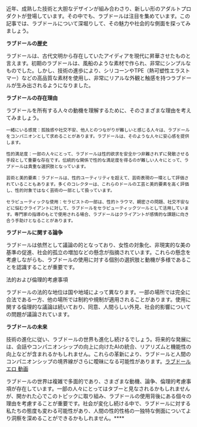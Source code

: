 近年、成熟した技術と大胆なデザインが組み合わさり、新しい形のアダルトプロダクトが登場しています。その中でも、ラブドールは注目を集めています。この記事では、ラブドールについて深堀りして、その魅力や社会的な側面を探ってみましょう。

**ラブドールの歴史**

ラブドールは、古代文明から存在していたアイディアを現代に昇華させたものと言えます。初期のラブドールは、風船のような素材で作られ、非常にシンプルなものでした。しかし、技術の進歩により、シリコーンやTPE（熱可塑性エラストマー）などの高品質な素材を使用し、非常にリアルな外観と触感を持つラブドールが生み出されるようになりました。

**ラブドールの存在理由**

ラブドールを所有する人々の動機を理解するために、そのさまざまな理由を考えてみましょう。

    一緒にいる感覚：孤独感や社交不安、他人とのつながりが難しいと感じる人々は、ラブドールをコンパニオンとして求めることがあります。ラブドールは、そのような人々に安心感を提供します。

    性的満足度：一部の人々にとって、ラブドールは性的欲求を安全かつ非難されずに発散させる手段として重要な存在です。伝統的な関係で性的な満足度を得るのが難しい人々にとって、ラブドールは貴重な選択肢となっています。

    芸術と美的要素：ラブドールは、性的ユーティリティを超えて、芸術表現の一環として評価されていることもあります。多くのコレクターは、これらのドールの工芸と美的要素を高く評価し、性的対象ではなく芸術の一部として扱っています。

    セラピューティックな使用：セラピストの一部は、性的トラウマ、親密さの問題、社交不安などに悩むクライアントに対して、ラブドールをセラピューティックツールとして活用しています。専門家の指導のもとで使用される場合、ラブドールはクライアントが感情的な課題に向き合う手助けとなることがあります。

**ラブドールに関する論争**

ラブドールは依然として議論の的となっており、女性の対象化、非現実的な美の基準の促進、社会的孤立の増加などの懸念が指摘されています。これらの懸念を考慮しながらも、ラブドールの使用に対する個別の選択肢と動機が多様であることを認識することが重要です。

法的および倫理的考慮事項

ラブドールの法的な地位は国や地域によって異なります。一部の場所では完全に合法である一方、他の場所では制約や規制が適用されることがあります。使用に関する倫理的な議論は続いており、同意、人間らしい外見、社会的影響についての問題が議論されています。

**ラブドールの未来**

技術の進化に従い、ラブドールの世界も進化し続けるでしょう。将来的な発展には、会話やコンパニオンシップの向上に向けたAIの統合、リアリズムと機能性の向上などが含まれるかもしれません。これらの革新により、ラブドールと人間のコンパニオンシップの境界線がさらに曖昧になる可能性があります。[ラブドール エロ 動画](https://www.prprdoll.com/product-category/mazu-doll-below-loevdoll/)


ラブドールの世界は複雑で多面的であり、さまざまな動機、論争、倫理的考慮事項が存在しています。一部の人々にとってはタブーと見なされるかもしれませんが、開かれた心でこのトピックに取り組み、ラブドールの使用背後にある個々の理由を考慮することが重要です。社会が変化し続ける中で、ラブドールに対する私たちの態度も変わる可能性があり、人間の性的性格の一独特な側面についてより洞察を深めることができるかもしれません。****